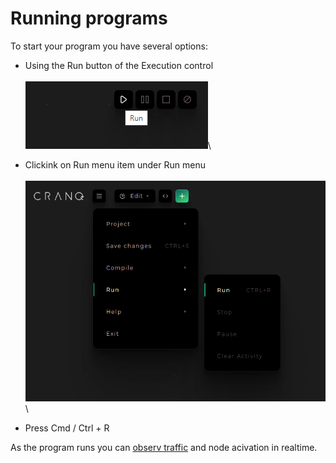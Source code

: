 # Running programs

To start your program you have several options:

* Using the Run button of the Execution control\
  \
  ![](<../../.gitbook/assets/image (3).png>)\

* Clickink on Run menu item under Run menu\
  \
  ![](../../.gitbook/assets/image.png)\

* Press Cmd / Ctrl + R

As the program runs you can [observ traffic](observing-traffic.md) and node acivation in realtime.

